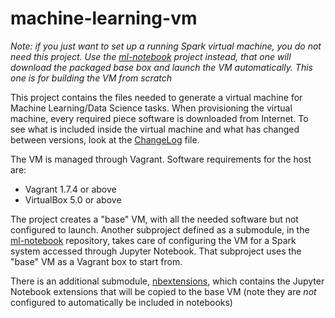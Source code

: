 # machine-learning-vm

*Note: if you just want to set up a running Spark virtual machine, you do not 
need this project. Use the [ml-notebook][nb] project instead, that one will 
download the packaged base box and launch the VM automatically. This one is 
for building the VM from scratch*


This project contains the files needed to generate a virtual machine for
Machine Learning/Data Science tasks. When provisioning the virtual machine, 
every required piece software is downloaded from Internet. To see what is 
included inside the virtual machine and what has changed between versions, 
look at the [ChangeLog][cl] file.


The VM is managed through Vagrant. Software requirements for the host are:
 * Vagrant 1.7.4 or above
 * VirtualBox 5.0 or above


The project creates a "base" VM, with all the needed software but not
configured to launch. Another subproject defined as a submodule, in the
[ml-notebook][nb] repository, takes care of configuring the VM for a Spark
system accessed through Jupyter Notebook. That subproject uses the "base" 
VM as a Vagrant box to start from.

There is an additional submodule, [nbextensions][ex], which contains the
Jupyter Notebook extensions that will be copied to the base VM (note they are
*not* configured to automatically be included in notebooks) 


 [nb]: https://github.com/paulovn/ml-vm-notebook "Spark notebook VM"
 [ex]: https://github.com/paulovn/nbextensions "Jupyter Notebook extensions"
 [tr]: https://toree.incubator.apache.org/ "Apache Toree"
 [cl]: ChangeLog.txt
